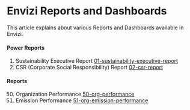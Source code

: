 # Envizi Reports and Dashboards

This article explains about various Reports and Dashboards available in Envizi.

#### Power Reports
1. Sustainability Executive Report  [01-sustainability-executive-report](./01-sustainability-executive-report/)
2. CSR (Corporate Social Responsibility) Report [02-csr-report](./02-csr-report/)

#### Reports 
50. Organization Performance [50-org-performance](./50-org-performance/)
51. Emission Performance [51-org-emission-performance](./51-org-emission-performance/)

